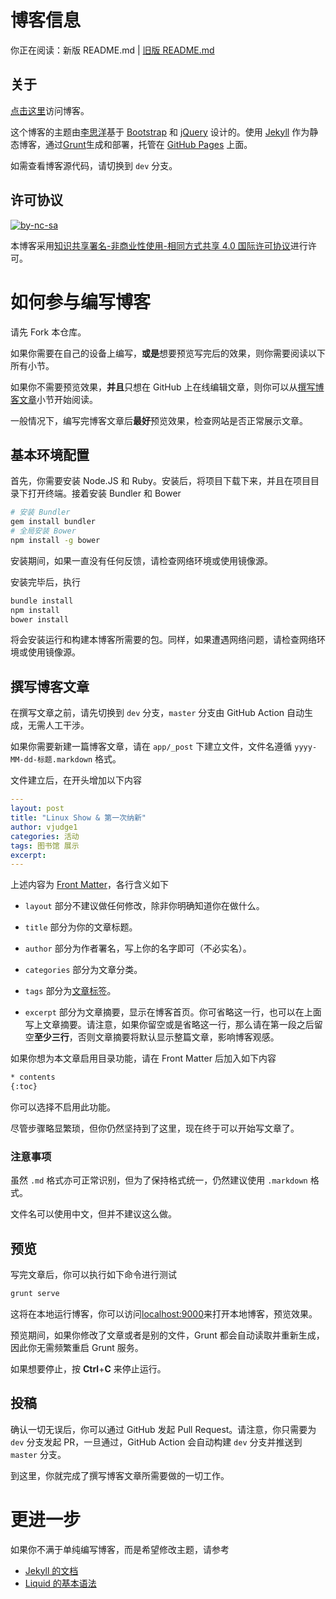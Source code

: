 # 博客信息

你正在阅读：新版 README.md | [旧版 README.md](README-old.md)

## 关于

[点击这里](https://upclinux.github.io)访问博客。

这个博客的主题由[李思洋](https://github.com/vjudge1)基于 [Bootstrap](http://getbootstrap.com) 和 [jQuery](https://jquery.com) 设计的。使用 [Jekyll](http://jekyllrb.com) 作为静态博客，通过[Grunt](http://gruntjs.com/)生成和部署，托管在 [GitHub Pages](https://pages.github.com) 上面。

如需查看博客源代码，请切换到 `dev` 分支。

## 许可协议

[![by-nc-sa](https://i.creativecommons.org/l/by-nc-sa/4.0/88x31.png)](http://creativecommons.org/licenses/by-nc-sa/4.0/)

本博客采用[知识共享署名-非商业性使用-相同方式共享 4.0 国际许可协议](http://creativecommons.org/licenses/by-nc-sa/4.0/)进行许可。

# 如何参与编写博客

请先 Fork 本仓库。

如果你需要在自己的设备上编写，**或是**想要预览写完后的效果，则你需要阅读以下所有小节。

如果你不需要预览效果，**并且**只想在 GitHub 上在线编辑文章，则你可以从[撰写博客文章](#撰写博客文章)小节开始阅读。

一般情况下，编写完博客文章后**最好**预览效果，检查网站是否正常展示文章。

## 基本环境配置

首先，你需要安装 Node.JS 和 Ruby。安装后，将项目下载下来，并且在项目目录下打开终端。接着安装 Bundler 和 Bower

```bash
# 安装 Bundler
gem install bundler
# 全局安装 Bower
npm install -g bower
```

安装期间，如果一直没有任何反馈，请检查网络环境或使用镜像源。

安装完毕后，执行

```bash
bundle install
npm install
bower install
```

将会安装运行和构建本博客所需要的包。同样，如果遭遇网络问题，请检查网络环境或使用镜像源。

## 撰写博客文章

在撰写文章之前，请先切换到 `dev` 分支，`master` 分支由 GitHub Action 自动生成，无需人工干涉。

如果你需要新建一篇博客文章，请在 `app/_post` 下建立文件，文件名遵循 `yyyy-MM-dd-标题.markdown` 格式。

文件建立后，在开头增加以下内容

```yaml
---
layout: post
title: "Linux Show & 第一次纳新"
author: vjudge1
categories: 活动
tags: 图书馆 展示
excerpt:
---
```

上述内容为 [Front Matter](https://jekyllrb.com/docs/front-matter/)，各行含义如下

- `layout` 部分不建议做任何修改，除非你明确知道你在做什么。

- `title` 部分为你的文章标题。

- `author` 部分为作者署名，写上你的名字即可（不必实名）。

- `categories` 部分为文章分类。

- `tags` 部分为[文章标签](https://upclinux.github.io/tags/)。

- `excerpt` 部分为文章摘要，显示在博客首页。你可省略这一行，也可以在上面写上文章摘要。请注意，如果你留空或是省略这一行，那么请在第一段之后留空**至少三行**，否则文章摘要将默认显示整篇文章，影响博客观感。

如果你想为本文章启用目录功能，请在 Front Matter 后加入如下内容

```bash
* contents
{:toc}
```

你可以选择不启用此功能。

尽管步骤略显繁琐，但你仍然坚持到了这里，现在终于可以开始写文章了。

### 注意事项

虽然 `.md` 格式亦可正常识别，但为了保持格式统一，仍然建议使用 `.markdown` 格式。

文件名可以使用中文，但并不建议这么做。

## 预览

写完文章后，你可以执行如下命令进行测试

```bash
grunt serve
```

这将在本地运行博客，你可以访问[localhost:9000](http://localhost:9000)来打开本地博客，预览效果。

预览期间，如果你修改了文章或者是别的文件，Grunt 都会自动读取并重新生成，因此你无需频繁重启 Grunt 服务。

如果想要停止，按 **Ctrl**+**C** 来停止运行。

## 投稿

确认一切无误后，你可以通过 GitHub 发起 Pull Request。请注意，你只需要为 `dev` 分支发起 PR，一旦通过，GitHub Action 会自动构建 `dev` 分支并推送到 `master` 分支。

到这里，你就完成了撰写博客文章所需要做的一切工作。

# 更进一步

如果你不满于单纯编写博客，而是希望修改主题，请参考

- [Jekyll 的文档](http://jekyllrb.com/docs/home/)
- [Liquid 的基本语法](https://github.com/Shopify/liquid/wiki/Liquid-for-Designers)
